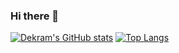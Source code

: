 ### Hi there 👋

<!--
**Dekram/Dekram** is a ✨ _special_ ✨ repository because its `README.md` (this file) appears on your GitHub profile.

Here are some ideas to get you started:

- 🔭 I’m currently working on ...
- 🌱 I’m currently learning ...
- 👯 I’m looking to collaborate on ...
- 🤔 I’m looking for help with ...
- 💬 Ask me about ...
- 📫 How to reach me: ...
- 😄 Pronouns: ...
- ⚡ Fun fact: ...
-->

[![Dekram's GitHub stats](https://github-readme-stats.vercel.app/api?username=Dekram&theme=dark)](https://github.com/Dekram/github-readme-stats)
[![Top Langs](https://github-readme-stats.vercel.app/api/top-langs/?username=Dekram&layout=compact&theme=dark)](https://github.com/Dekram/github-readme-stats)
